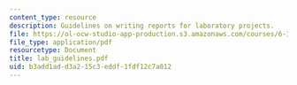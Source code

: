```yaml
---
content_type: resource
description: Guidelines on writing reports for laboratory projects.
file: https://ol-ocw-studio-app-production.s3.amazonaws.com/courses/6-101-introductory-analog-electronics-laboratory-spring-2007/b3add1add3a215c3eddf1fdf12c7a012_lab_guidelines.pdf
file_type: application/pdf
resourcetype: Document
title: lab_guidelines.pdf
uid: b3add1ad-d3a2-15c3-eddf-1fdf12c7a012
---
```


